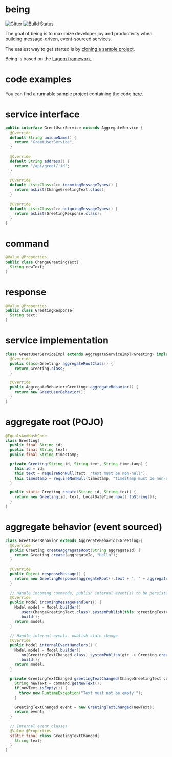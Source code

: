 # being
[![Gitter](https://badges.gitter.im/requirementsascode/community.svg)](https://gitter.im/requirementsascode/community?utm_source=badge&utm_medium=badge&utm_campaign=pr-badge)
[![Build Status](https://travis-ci.com/bertilmuth/being.svg?token=c2UbYMyGmqssmcwQYeAn&branch=main)](https://travis-ci.com/bertilmuth/being)

The goal of being is to maximize developer joy and productivity when building message-driven, event-sourced services.

The easiest way to get started is by [cloning a sample project](https://github.com/bertilmuth/being-samples).

Being is based on the [Lagom framework](https://www.lagomframework.com/).

# code examples
You can find a runnable sample project containing the code [here](https://github.com/bertilmuth/being-samples/tree/main/greetuser).

# service interface
``` java
public interface GreetUserService extends AggregateService {  
  @Override
  default String uniqueName() {
    return "GreetUserService";
  }
  
  @Override
  default String address() {
    return "/api/greet/:id";
  }
  
  @Override
  default List<Class<?>> incomingMessageTypes() {
    return asList(ChangeGreetingText.class);
  }
  
  @Override
  default List<Class<?>> outgoingMessageTypes() {
    return asList(GreetingResponse.class);
  }
}
```

# command
``` java
@Value @Properties
public class ChangeGreetingText{
  String newText;
}
```
# response
``` java
@Value @Properties
public class GreetingResponse{
  String text;
}
```
# service implementation
``` java
class GreetUserServiceImpl extends AggregateServiceImpl<Greeting> implements GreetUserService{
  @Override
  public Class<Greeting> aggregateRootClass() {
    return Greeting.class;
  }

  @Override
  public AggregateBehavior<Greeting> aggregateBehavior() {
    return new GreetUserBehavior();
  }
}
```
# aggregate root (POJO)
``` java
@EqualsAndHashCode
class Greeting{
  public final String id;
  public final String text;
  public final String timestamp;

  private Greeting(String id, String text, String timestamp) {
    this.id = id;
    this.text = requireNonNull(text, "text must be non-null");
    this.timestamp = requireNonNull(timestamp, "timestamp must be non-null");
  }

  public static Greeting create(String id, String text) {
    return new Greeting(id, text, LocalDateTime.now().toString());
  }
}
```
# aggregate behavior (event sourced)
``` java
class GreetUserBehavior extends AggregateBehavior<Greeting>{
  @Override
  public Greeting createAggregateRoot(String aggregateId) {
    return Greeting.create(aggregateId, "Hello");
  }
  
  @Override
  public Object responseMessage() {
    return new GreetingResponse(aggregateRoot().text + ", " + aggregateRoot().id + "!");
  }
  
  // Handle incoming commands, publish internal event(s) to be persisted transparently
  @Override
  public Model incomingMessageHandlers() {
    Model model = Model.builder()
      .user(ChangeGreetingText.class).systemPublish(this::greetingTextChanged)
      .build();
    return model;
  }
  
  // Handle internal events, publish state change
  @Override
  public Model internalEventHandlers() {
    Model model = Model.builder()
      .on(GreetingTextChanged.class).systemPublish(gtc -> Greeting.create(aggregateRoot().id, gtc.text))
      .build();
    return model;
  }
  
  private GreetingTextChanged greetingTextChanged(ChangeGreetingText command) {
    String newText = command.getNewText();
    if(newText.isEmpty()) {
      throw new RuntimeException("Text must not be empty!");
    }
    
    GreetingTextChanged event = new GreetingTextChanged(newText);
    return event;
  }
  
  // Internal event classes
  @Value @Properties
  static final class GreetingTextChanged{
    String text;
  }
}
```


